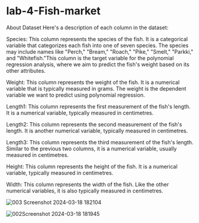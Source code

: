 # lab-4-Fish-market

About Dataset Here's a description of each column in the dataset:

Species: This column represents the species of the fish. It is a categorical variable that categorizes each fish into one of seven species. The species may include names like "Perch," "Bream," "Roach," "Pike," "Smelt," "Parkki," and "Whitefish."This column is the target variable for the polynomial regression analysis, where we aim to predict the fish's weight based on its other attributes.

Weight: This column represents the weight of the fish. It is a numerical variable that is typically measured in grams. The weight is the dependent variable we want to predict using polynomial regression.

Length1: This column represents the first measurement of the fish's length. It is a numerical variable, typically measured in centimetres.

Length2: This column represents the second measurement of the fish's length. It is another numerical variable, typically measured in centimetres.

Length3: This column represents the third measurement of the fish's length. Similar to the previous two columns, it is a numerical variable, usually measured in centimetres.

Height: This column represents the height of the fish. It is a numerical variable, typically measured in centimetres.

Width: This column represents the width of the fish. Like the other numerical variables, it is also typically measured in centimetres.

![003 Screenshot 2024-03-18 182104](https://github.com/manuaman/lab-4-Fish-market/assets/30624966/c91fb117-50ec-4ecd-ae53-3554e911d6ca)

![002Screenshot 2024-03-18 181945](https://github.com/manuaman/lab-4-Fish-market/assets/30624966/37da0c23-6711-4e66-ba9a-a398c932a30d)




